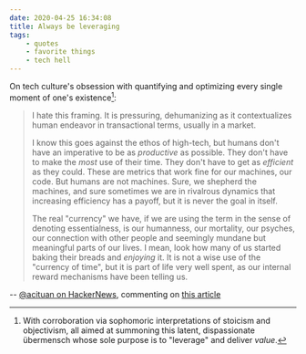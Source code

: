 ```yaml
---
date: 2020-04-25 16:34:08
title: Always be leveraging
tags:
    - quotes
    - favorite things
    - tech hell
---
```


On tech culture's obsession with quantifying and optimizing every single moment of one's existence[^leverage_value]:

> I hate this framing. It is pressuring, dehumanizing as it contextualizes human endeavor in transactional terms, usually in a market.
>
> I know this goes against the ethos of high-tech, but humans don't have an imperative to be as _productive_ as possible. They don't have to make the _most_ use of their time. They don't have to get as _efficient_ as they could. These are metrics that work fine for our machines, our code. But humans are not machines. Sure, we shepherd the machines, and sure sometimes we are in rivalrous dynamics that increasing efficiency has a payoff, but it is never the goal in itself.
>
> The real "currency" we have, if we are using the term in the sense of denoting essentialness, is our humanness, our mortality, our psyches, our connection with other people and seemingly mundane but meaningful parts of our lives. I mean, look how many of us started baking their breads and _enjoying_ it. It is not a wise use of the "currency of time", but it is part of life very well spent, as our internal reward mechanisms have been telling us.

-- [@acituan on HackerNews](https://news.ycombinator.com/item?id=22980517), commenting on [this article](https://blog.theboringtech.io/2020/04/16/time_is_the_real_currency.html)

[^leverage_value]: With corroboration via sophomoric interpretations of stoicism and objectivism, all aimed at summoning this latent, dispassionate übermensch whose sole purpose is to "leverage" and deliver _value_.
